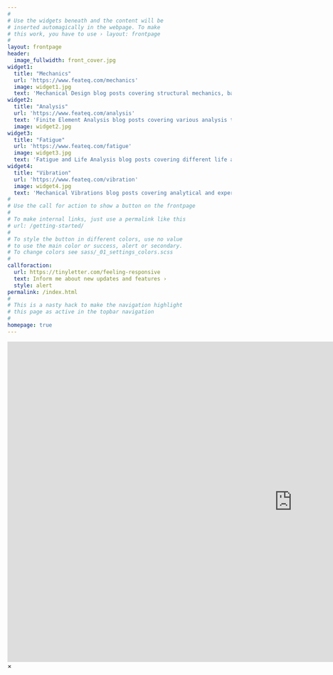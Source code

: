 ```yaml
---
#
# Use the widgets beneath and the content will be
# inserted automagically in the webpage. To make
# this work, you have to use › layout: frontpage
#
layout: frontpage
header:
  image_fullwidth: front_cover.jpg
widget1:
  title: "Mechanics"
  url: 'https://www.feateq.com/mechanics'
  image: widget1.jpg
  text: 'Mechanical Design blog posts covering structural mechanics, basic equations, and core engineering concepts.'
widget2:
  title: "Analysis"
  url: 'https://www.feateq.com/analysis'
  text: 'Finite Element Analysis blog posts covering various analysis types with tutorials of real engineering applications.'
  image: widget2.jpg
widget3:
  title: "Fatigue"
  url: 'https://www.feateq.com/fatigue'
  image: widget3.jpg
  text: 'Fatigue and Life Analysis blog posts covering different life approaches, experimental procedures, and plasticity.'
widget4:
  title: "Vibration"
  url: 'https://www.feateq.com/vibration'
  image: widget4.jpg
  text: 'Mechanical Vibrations blog posts covering analytical and experimental methods aligned with industry norms.'
#
# Use the call for action to show a button on the frontpage
#
# To make internal links, just use a permalink like this
# url: /getting-started/
#
# To style the button in different colors, use no value
# to use the main color or success, alert or secondary.
# To change colors see sass/_01_settings_colors.scss
#
callforaction:
  url: https://tinyletter.com/feeling-responsive
  text: Inform me about new updates and features ›
  style: alert
permalink: /index.html
#
# This is a nasty hack to make the navigation highlight
# this page as active in the topbar navigation
#
homepage: true
---
```


<div id="videoModal" class="reveal-modal large" data-reveal="">
  <div class="flex-video widescreen vimeo" style="display: block;">
    <iframe width="1280" height="720" src="https://www.youtube.com/embed/3b5zCFSmVvU" frameborder="0" allowfullscreen></iframe>
  </div>
  <a class="close-reveal-modal">&#215;</a>
</div>
